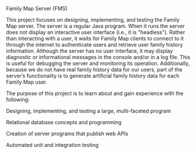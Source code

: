 Family Map Server (FMS)

This project focuses on designing, implementing, and testing the Family Map server. The server is a regular Java program. When it runs the server does not display an interactive user interface (i.e., it is "headless"). Rather than interacting with a user, it waits for Family Map clients to connect to it through the internet to authenticate users and retrieve user family history information. Although the server has no user interface, it may display diagnostic or informational messages in the console and/or in a log file. This is useful for debugging the server and monitoring its operation. Additionally, because we do not have real family history data for our users, part of the server’s functionality is to generate artificial family history data for each Family Map user.

The purpose of this project is to learn about and gain experience with the following:

Designing, implementing, and testing a large, multi-faceted program

Relational database concepts and programming

Creation of server programs that publish web APIs

Automated unit and integration testing
